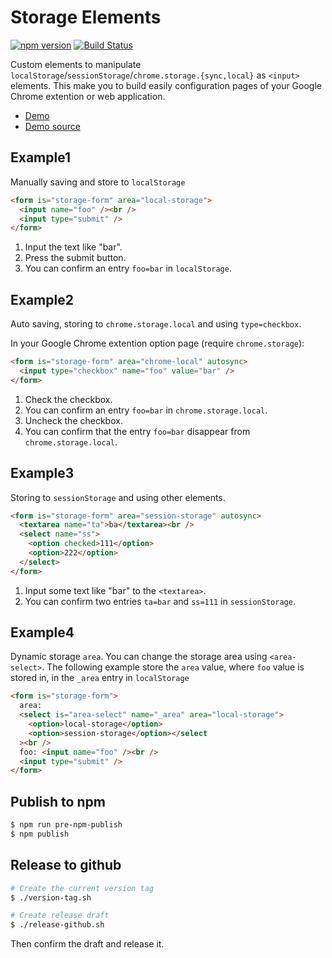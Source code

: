 # Storage Elements

[![npm version](https://badge.fury.io/js/storage-form.svg)](https://badge.fury.io/js/storage-form) [![Build Status](https://travis-ci.org/kui/storage-form.svg?branch=master)](https://travis-ci.org/kui/storage-form)

Custom elements to manipulate `localStorage`/`sessionStorage`/`chrome.storage.{sync,local}` as `<input>` elements. This make you to build easily configuration pages of your Google Chrome extention or web application.

- [Demo](https://kui.github.io/storage-form/)
- [Demo source](https://github.com/kui/storage-form/blob/master/docs/index.html)

## Example1

Manually saving and store to `localStorage`

```html
<form is="storage-form" area="local-storage">
  <input name="foo" /><br />
  <input type="submit" />
</form>
```

1. Input the text like "bar".
2. Press the submit button.
3. You can confirm an entry `foo=bar` in `localStorage`.

## Example2

Auto saving, storing to `chrome.storage.local` and using `type=checkbox`.

In your Google Chrome extention option page (require `chrome.storage`):

```html
<form is="storage-form" area="chrome-local" autosync>
  <input type="checkbox" name="foo" value="bar" />
</form>
```

1. Check the checkbox.
2. You can confirm an entry `foo=bar` in `chrome.storage.local`.
3. Uncheck the checkbox.
4. You can confirm that the entry `foo=bar` disappear from `chrome.storage.local`.

## Example3

Storing to `sessionStorage` and using other elements.

```html
<form is="storage-form" area="session-storage" autosync>
  <textarea name="ta">ba</textarea><br />
  <select name="ss">
    <option checked>111</option>
    <option>222</option>
  </select>
</form>
```

1. Input some text like "bar" to the `<textarea>`.
2. You can confirm two entries `ta=bar` and `ss=111` in `sessionStorage`.

## Example4

Dynamic storage `area`. You can change the storage area using `<area-select>`. The following example store the `area` value, where `foo` value is stored in, in the `_area` entry in `localStorage`

```html
<form is="storage-form">
  area:
  <select is="area-select" name="_area" area="local-storage">
    <option>local-storage</option>
    <option>session-storage</option></select
  ><br />
  foo: <input name="foo" /><br />
  <input type="submit" />
</form>
```

## Publish to npm

```sh
$ npm run pre-npm-publish
$ npm publish
```

## Release to github

```sh
# Create the current version tag
$ ./version-tag.sh

# Create release draft
$ ./release-github.sh
```

Then confirm the draft and release it.
